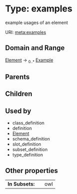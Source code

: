 
# Type: examples


example usages of an element

URI: [meta:examples](https://w3id.org/biolink/biolinkml/meta/examples)


## Domain and Range

[Element](Element.md) ->  <sub>0..*</sub> [Example](Example.md)

## Parents


## Children


## Used by

 * class_definition
 * definition
 * [Element](Element.md)
 * schema_definition
 * slot_definition
 * subset_definition
 * type_definition

## Other properties

|  |  |  |
| --- | --- | --- |
| **In Subsets:** | | owl |


